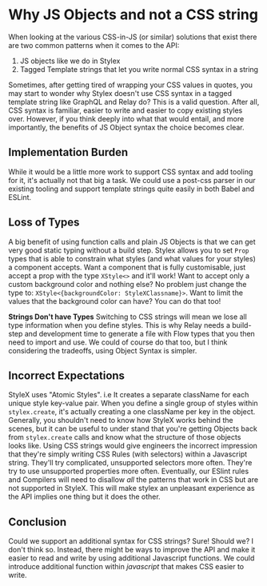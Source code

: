 # Why JS Objects and not a CSS string

When looking at the various CSS-in-JS (or similar) solutions that exist there are two common patterns when it comes to the API:
1. JS objects like we do in Stylex
2. Tagged Template strings that let you write normal CSS syntax in a string

Sometimes, after getting tired of wrapping your CSS values in quotes, you may start to wonder why Stylex doesn't use CSS syntax in a tagged template string like GraphQL and Relay do? 
This is a valid question. After all, CSS syntax is familiar, easier to write and easier to copy existing styles over.
However, if you think deeply into what that would entail, and more importantly, the benefits of JS Object syntax the choice becomes clear.

## Implementation Burden
While it would be a little more work to support CSS syntax and add tooling for it, it's actually not that big a task.
We could use a post-css parser in our existing tooling and support template strings quite easily in both Babel and ESLint.

## Loss of Types
A big benefit of using function calls and plain JS Objects is that we can get very good static typing without a build step. Stylex allows you  to set `Prop` types that is able to constrain what styles (and what values for your styles) a component accepts.
Want a component that is fully customisable, just accept a prop with the type `XStyle<>` and it'll work!
Want to accept only a custom background color and nothing else? No problem just change the type to: `XStyle<{backgroundColor: StyleXClassname}>`.
Want to limit the values that the background color can have? You can do that too!

**Strings Don't have Types**
Switching to CSS strings will mean we lose all type information when you define styles. This is why Relay needs a build-step and development time to generate a file with Flow types that you then need to import and use. We could of course do that too, but I think considering the tradeoffs, using Object Syntax is simpler.

## Incorrect Expectations
StyleX uses "Atomic Styles". i.e It creates a separate className for each unique style key-value pair. When you define a single group of styles within `stylex.create`, it's actually creating a one className per key in the object.
Generally, you shouldn't need to know how StyleX works behind the scenes, but it can be useful to under stand that you're getting Objects back from `stylex.create` calls and know what the structure of those objects looks like.
Using CSS strings would give engineers the incorrect impression that they're simply writing CSS Rules (with selectors) within a Javascript string. They'll try complicated, unsupported selectors more often. They're try to use unsupported properties more often.
Eventually, our ESlint rules and Compilers will need to disallow *all* the patterns that work in CSS but are not supported in StyleX. This will make stylex an unpleasant experience as the API implies one thing but it does the other.

## Conclusion
Could we support an additional syntax for CSS strings? Sure! Should we? I don't think so.
Instead, there might be ways to improve the API and make it easier to read and write by using additional Javascript functions.
We could introduce additional function within *javascript* that makes CSS easier to write.
